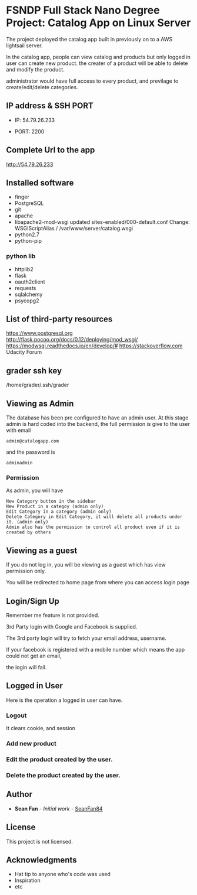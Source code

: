 # FSNDP Full Stack Nano Degree Project: Catalog App on Linux Server

The project deployed the catalog app built in previously on to a AWS lightsail server.

In the catalog app, people can view catalog and products but only logged in user can create new product.
the creater of a product will be able to delete and modify the product.

administrator would have full access to every product,
and previlage to create/edit/delete categories.


## IP address & SSH PORT
* IP: 54.79.26.233

* PORT: 2200

## Complete Url to the app
http://54.79.26.233


## Installed software

* finger 
* PostgreSQL
* git
* apache
* libapache2-mod-wsgi
        updated sites-enabled/000-default.conf
        Change: WSGIScriptAlias / /var/www/server/catalog.wsgi
* python2.7
* python-pip


### python lib
* httplib2
* flask
* oauth2client
* requests
* sqlalchemy
* psycopg2

## List of third-party resources
https://www.postgresql.org
http://flask.pocoo.org/docs/0.12/deploying/mod_wsgi/
https://modwsgi.readthedocs.io/en/develop/#
https://stackoverflow.com
Udacity Forum

## grader ssh key
/home/grader/.ssh/grader


## Viewing as Admin
The database has been pre configured to have an admin user.
At this stage admin is hard coded into the backend, the full permission is give to the user with email
```
admin@catalogapp.com
```
and the password is 
```
adminadmin
```

### Permission
As admin, you will have
```
New Category button in the sidebar
New Product in a categoy (admin only)
Edit Category in a category (admin only)
Delete Category in Edit Category, it will delete all products under it. (admin only)
Admin also has the permission to control all product even if it is created by others

```

## Viewing as a guest

If you do not log in, you will be viewing as a guest which has view permission only.

You will be redirected to home page from where you can access login page

## Login/Sign Up

Remember me feature is not provided.

3rd Party login with Google and Facebook is supplied.

The 3rd party login will try to fetch your email address, username.

If your facebook is registered with a mobile number which means the app could not get an email,

the login will fail.

## Logged in User

Here is the operation a logged in user can have.
### Logout
It clears cookie, and session
### Add new product

### Edit the product created by the user.

### Delete the product created by the user.


## Author

* **Sean Fan** - *Initial work* - [SeanFan84](https://github.com/seanfan84)

## License

This project is not licensed.

## Acknowledgments

* Hat tip to anyone who's code was used
* Inspiration
* etc
